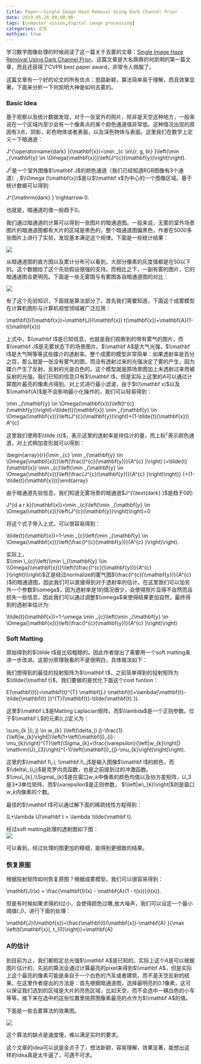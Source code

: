```yaml
---
title: Paper——Single Image Haze Removal Using Dark Channel Prior
date: 2019-05-26 00:00:00
tags: [computer vision,digital image processing]
categories: 论文
mathjax: true
---     
```

    
学习数字图像处理的时候阅读了这一篇关于去雾的文章：[Single Image Haze Removal Using Dark Channel Prior](http://kaiminghe.com/publications/cvpr09.pdf)。这篇文章是大名鼎鼎的何凯明的第一篇文章，而且还获得了CVPR best paper award，非常令人佩服了。

<!--more-->


这篇文章有一个好的论文的所有优点：思路新颖，算法简单易于理解，而且效果显著。下面来分析一下何凯明大神是如何去雾的。

### [](about:blank#Basic-Idea "Basic Idea")Basic Idea

基于观察以及统计数据发现，对于一张室外的照片，除非是天空这种地方，一般来说在一个区域内至少会有一个像素点的某个颜色通道值非常低。这种情况出现的原因有3点，阴影，彩色物体或者表面，以及深色物体与表面。这里我们在数学上定义一下暗通道：

J^{\\operatorname{dark} }(\\mathbf{x})=\\min \_{c \\in\\{r, g, b\\} }\\left(\\min \_{\\mathbf{y} \\in \\Omega(\\mathbf{x})}\\left(J^{c}(\\mathbf{y})\\right)\\right).

$J^c$是一个室外图像$\\mathbf J$的颜色通道（我们已经知道RGB图像有3个通道）, $\\Omega (\\mathbf{x})$是以$\\mathbf x$为中心的一个图像区域。基于统计数据可以得到:

J^{\\mathrm{dark} } \\rightarrow 0.

也就是，暗通道的值一般趋于0。

我们通过暗通道的计算可以得到一张图片的暗通道图。一般来说，无雾的室外场景图片的暗通道图都有大片的区域是黑色的，整个暗通道图偏黑色，作者在5000多张图片上进行了实验，发现基本满足这个规律。下面是一些统计结果：

![](https://evolution-video.oss-cn-beijing.aliyuncs.com/wlsdzyzl_hexo/dehaze1.png)

从暗通道图的直方图以及累计分布可以看到，大部分像素的灰度值都是在50以下的。这个数据给了这个先验假设很强的支持。而相比之下，一副有雾的图片，它的暗通道图会更明亮。下面是一些无雾图与有雾图各自暗通道图的对比：

![](https://evolution-video.oss-cn-beijing.aliyuncs.com/wlsdzyzl_hexo/dehaze0.png)

有了这个先验知识，下面就是算法部分了。首先我们需要知道，下面这个成雾模型在计算机图形与计算机视觉领域被广泛应用：

\\mathbf{I}(\\mathbf{x})=\\mathbf{J}(\\mathbf{x}) t(\\mathbf{x})+\\mathbf{A}(1-t(\\mathbf{x}))

上式中，$\\mathbf I$是已知信息，也就是我们观察到的带有雾气的图片，而$\\mathbf J$是无雾状态下的场景图片。$\\mathbf A$是大气光强，$\\mathbf t$是大气啊等等这些媒介的透射率。整个成雾的模型非常简单：如果透射率是百分之百，那么就是一张没有雾气的图，而没有透射过来的光强决定了雾的产生，因为媒介产生了反射，反射的光是白色的。这个模型就是原场景图加上未透射过来而被反射的光强。我们已知的信息只有$\\mathbf I$，但是实际上这里的$A$可以通过计算图片最亮的像素点得到。对上式进行最小滤波，由于$t(\\mathbf x)$以及$\\mathbf{A}$是不会影响最小化操作的，我们可以轻易得到：

\\min \_{\\mathbf{y} \\in \\Omega(\\mathbf{x})}\\left(I^{c}(\\mathbf{y})\\right)=\\tilde{t}(\\mathbf{x}) \\min \_{\\mathbf{y} \\in \\Omega(\\mathbf{x})}\\left(J^{c}(\\mathbf{y})\\right)+(1-\\tilde{t}(\\mathbf{x})) A^{c}

这里我们使用$\\tilde {t}$，表示这里的透射率是待估计的量，而上标${}^{c}$表示颜色通道，对上式稍加变形就可以得到：

\\begin{array}{r}{\\min \_{c} \\min \_{\\mathbf{y} \\in \\Omega(\\mathbf{x})}\\left(\\frac{I^{c}(\\mathbf{y})}{A^{c} }\\right) )=\\tilde{t}(\\mathbf{x}) \\min \_{c}\\left(\\min \_{\\mathbf{y} \\in \\Omega(\\mathbf{x})}\\left(\\frac{J^{c}(\\mathbf{y})}{A^{c} }\\right)\\right)} {+(1-\\tilde{t}(\\mathbf{x}))}\\end{array}

由于暗通道先验信息，我们知道无雾场景的暗通道$J^{\\text{dark} }$是趋于0的:

J^{d a r k}(\\mathbf{x})=\\min \_{c}\\left(\\min \_{\\mathbf{y} \\in \\Omega(\\mathbf{x})}\\left(J^{c}(\\mathbf{y})\\right)\\right)=0

将这个式子带入上式，可以很容易得到：

\\tilde{t}(\\mathbf{x})=1-\\min \_{c}\\left(\\min \_{\\mathbf{y} \\in \\Omega(\\mathbf{x})}\\left(\\frac{I^{c}(\\mathbf{y})}{A^{c} }\\right)\\right).

实际上，  
$\\min \_{c}\\left(\\min \_{\\mathbf{y} \\in \\Omega(\\mathbf{x})}\\left(\\frac{I^{c}(\\mathbf{y})}{A^{c} }\\right)\\right)$正是经过normalize的雾气图$\\frac{I^{c}(\\mathbf{y})}{A^{c} }$的暗通道图，因此我们可以直接得到对于透射率的估计。在这里我们可以加另外一个参数$\\omega$，因为透射率是1的情况很少，会使得照片显得不自然而且损失一些信息，因此我们可以通过调整$\\omega$来使得结果更加自然，最终得到的透射率估计为:

\\tilde{t}(\\mathbf{x})=1-\\omega \\min \_{c}\\left(\\min \_{\\mathbf{y} \\in \\Omega(\\mathbf{x})}\\left(\\frac{I^{c}(\\mathbf{y})}{A^{c} }\\right)\\right)

### [](about:blank#Soft-Matting "Soft Matting")Soft Matting

原始得到的$\\tilde t$是比较粗糙的。因此作者提出了需要用一个soft matting来进一步改进。这部分原理我看的不是很明白，具体做法如下：

我们想得到的最佳的投射矩阵为$\\mathbf t$，之前简单得到的投射矩阵为$\\tilde{\\mathbf t}$，我们要做的是优化下面这个cost funtion：

E(\\mathbf{t})=\\mathbf{t}^{T} \\mathbf{L} \\mathbf{t}+\\lambda(\\mathbf{t}-\\tilde{\\mathbf{t} })^{T}(\\mathbf{t}-\\tilde{\\mathbf{t} }).

这里$\\mathbf L$是Matting Laplacian矩阵，而$\\lambda$是一个正则参数。位于$\\mathbf L$的元素$(i,j)$定义为：

\\sum\_{k |(i, j) \\in w\_{k} }\\left(\\delta\_{i j}-\\frac{1}{\\left|w\_{k}\\right|}\\left(1+\\left(\\mathbf{I}\_{i}-\\mu\_{k}\\right)^{T}\\left(\\Sigma\_{k}+\\frac{\\varepsilon}{\\left|w\_{k}\\right|} \\mathrm{U}\_{3}\\right)^{-1}\\left(\\mathbf{I}\_{j}-\\mu\_{k}\\right)\\right)\\right).

这里的$\\mathbf I\_i, \\mathbf I\_j$是输入图像$\\mathbf I$的颜色，而$\\delta\_{i,j}$是克罗内克函数，也是之前提到过的冲激函数。 $\\mu\_{k},\\Sigma\_{k}$是在窗口$w\_{k}$中像素的颜色均值以及协方差矩阵，$U\_{3}$是3\*3单位矩阵，而$\\varepsilon$是正则参数， $\\left|w\_{k}\\right|$则是窗口$w\_k$内像素的个数。

最佳的$\\mathbf t$可以通过解下面的稀疏线性方程得到：

(L+\\lambda U)\\mathbf t = \\lambda \\tilde{\\mathbf t}.

经过soft matting处理的透射图如下图：  
![](https://evolution-video.oss-cn-beijing.aliyuncs.com/wlsdzyzl_hexo/dehaze2.png)

可以看到，经过处理的图更加的精细，能得到更细致的结果。

### [](about:blank#%E6%81%A2%E5%A4%8D%E5%8E%9F%E5%9B%BE "恢复原图")恢复原图

根据投射矩阵如何恢复原图？根据成雾模型，我们可以很容易得到：

\\mathbf{J}(x) = \\frac{\\mathbf{I}(x) - \\mathbf{A}(1 - t(x))}{t(x)}.

但是有时候如果求得的$t$过小，会使得颜色过曝,放大噪声，我们可以设定一个最小阈值$t\_0$，进行下面的处理：

\\mathbf{J}(\\mathbf{x})=\\frac{\\mathbf{I}(\\mathbf{x})-\\mathbf{A} }{\\max \\left(t(\\mathbf{x}), t\_{0}\\right)}+\\mathbf{A}

### [](about:blank#A%E7%9A%84%E4%BC%B0%E8%AE%A1 "A的估计")A的估计

到目前为止，我们都假定总光强$\\mathbf A$是已知的。实际上这个$A$是可以根据图片估计的，先前的算法会通过计算最亮的pixel来得到$\\mathbf A$，但是实际上这个最亮的像素可能是来自于一个白色的汽车或者建筑，而不是天空反射的结果。在这里作者提出的方法是：首先根据暗通道图，选择最明亮的$0.1%$像素，这可以保证我们选到的区域是大片的亮色区域，比如天空，而不会选中一辆白色的小车等等。接下来在选中的这些位置里挑原图像素最亮的点作为$\\mathbf A$的值。

下面是一些去雾算法的效果图。

![](https://evolution-video.oss-cn-beijing.aliyuncs.com/wlsdzyzl_hexo/dehaze3.png)

这个算法的缺点是速度慢，难以满足实时的要求。

这个文章的idea可以说是金点子了，想法新颖，容易理解，效果显著，能想出这样的idea真是太牛逼了，可遇不可求。
